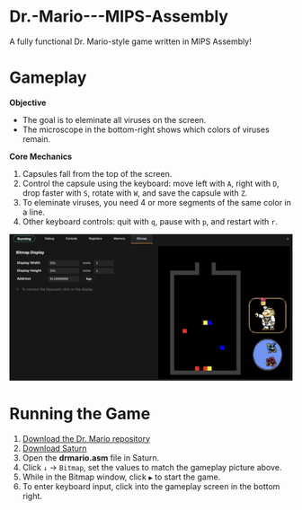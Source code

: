 # Dr.-Mario---MIPS-Assembly
A fully functional Dr. Mario-style game written in MIPS Assembly!

Gameplay
========

**Objective**
- The goal is to eleminate all viruses on the screen.
- The microscope in the bottom-right shows which colors of viruses remain.

**Core Mechanics**
1. Capsules fall from the top of the screen.
2. Control the capsule using the keyboard: move left with `A`, right with `D`, drop faster with `S`, rotate with `W`, and save the capsule with `Z`.
3. To eleminate viruses, you need 4 or more segments of the same color in a line.
4. Other keyboard controls: quit with `q`, pause with `p`, and restart with `r`.

![Game Screenshot](gameplay.jpg)

Running the Game
================

1. [Download the Dr. Mario repository](https://github.com/daniilio/Dr.Mario---MIPS-Assembly/archive/refs/heads/main.zip)
2. [Download Saturn](https://github.com/1whatleytay/saturn/releases)
3. Open the **drmario.asm** file in Saturn.
4. Click `↓` → `Bitmap`, set the values to match the gameplay picture above.
5. While in the Bitmap window, click `▶` to start the game.
6. To enter keyboard input, click into the gameplay screen in the bottom right.
